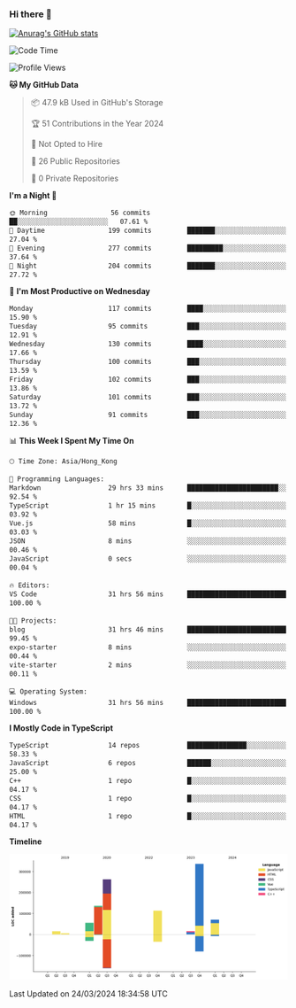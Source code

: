 ### Hi there 👋

<!--
**welives/welives** is a ✨ _special_ ✨ repository because its `README.md` (this file) appears on your GitHub profile.

Here are some ideas to get you started:

- 🔭 I’m currently working on ...
- 🌱 I’m currently learning ...
- 👯 I’m looking to collaborate on ...
- 🤔 I’m looking for help with ...
- 💬 Ask me about ...
- 📫 How to reach me: ...
- 😄 Pronouns: ...
- ⚡ Fun fact: ...
-->

[![Anurag's GitHub stats](https://github-readme-stats.vercel.app/api?username=welives)](https://github.com/anuraghazra/github-readme-stats)

<!--START_SECTION:waka-->
![Code Time](http://img.shields.io/badge/Code%20Time-251%20hrs%2023%20mins-blue)

![Profile Views](http://img.shields.io/badge/Profile%20Views-3-blue)

**🐱 My GitHub Data** 

> 📦 47.9 kB Used in GitHub's Storage 
 > 
> 🏆 51 Contributions in the Year 2024
 > 
> 🚫 Not Opted to Hire
 > 
> 📜 26 Public Repositories 
 > 
> 🔑 0 Private Repositories 
 > 
**I'm a Night 🦉** 

```text
🌞 Morning                56 commits          ██░░░░░░░░░░░░░░░░░░░░░░░   07.61 % 
🌆 Daytime                199 commits         ███████░░░░░░░░░░░░░░░░░░   27.04 % 
🌃 Evening                277 commits         █████████░░░░░░░░░░░░░░░░   37.64 % 
🌙 Night                  204 commits         ███████░░░░░░░░░░░░░░░░░░   27.72 % 
```
📅 **I'm Most Productive on Wednesday** 

```text
Monday                   117 commits         ████░░░░░░░░░░░░░░░░░░░░░   15.90 % 
Tuesday                  95 commits          ███░░░░░░░░░░░░░░░░░░░░░░   12.91 % 
Wednesday                130 commits         ████░░░░░░░░░░░░░░░░░░░░░   17.66 % 
Thursday                 100 commits         ███░░░░░░░░░░░░░░░░░░░░░░   13.59 % 
Friday                   102 commits         ███░░░░░░░░░░░░░░░░░░░░░░   13.86 % 
Saturday                 101 commits         ███░░░░░░░░░░░░░░░░░░░░░░   13.72 % 
Sunday                   91 commits          ███░░░░░░░░░░░░░░░░░░░░░░   12.36 % 
```


📊 **This Week I Spent My Time On** 

```text
🕑︎ Time Zone: Asia/Hong_Kong

💬 Programming Languages: 
Markdown                 29 hrs 33 mins      ███████████████████████░░   92.54 % 
TypeScript               1 hr 15 mins        █░░░░░░░░░░░░░░░░░░░░░░░░   03.92 % 
Vue.js                   58 mins             █░░░░░░░░░░░░░░░░░░░░░░░░   03.03 % 
JSON                     8 mins              ░░░░░░░░░░░░░░░░░░░░░░░░░   00.46 % 
JavaScript               0 secs              ░░░░░░░░░░░░░░░░░░░░░░░░░   00.04 % 

🔥 Editors: 
VS Code                  31 hrs 56 mins      █████████████████████████   100.00 % 

🐱‍💻 Projects: 
blog                     31 hrs 46 mins      █████████████████████████   99.45 % 
expo-starter             8 mins              ░░░░░░░░░░░░░░░░░░░░░░░░░   00.44 % 
vite-starter             2 mins              ░░░░░░░░░░░░░░░░░░░░░░░░░   00.11 % 

💻 Operating System: 
Windows                  31 hrs 56 mins      █████████████████████████   100.00 % 
```

**I Mostly Code in TypeScript** 

```text
TypeScript               14 repos            ███████████████░░░░░░░░░░   58.33 % 
JavaScript               6 repos             ██████░░░░░░░░░░░░░░░░░░░   25.00 % 
C++                      1 repo              █░░░░░░░░░░░░░░░░░░░░░░░░   04.17 % 
CSS                      1 repo              █░░░░░░░░░░░░░░░░░░░░░░░░   04.17 % 
HTML                     1 repo              █░░░░░░░░░░░░░░░░░░░░░░░░   04.17 % 
```



**Timeline**

![Lines of Code chart](https://raw.githubusercontent.com/welives/welives/main/assets/bar_graph.png)


 Last Updated on 24/03/2024 18:34:58 UTC
<!--END_SECTION:waka-->
